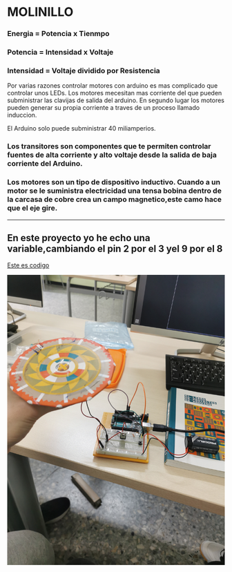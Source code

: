 # MOLINILLO

### Energia = Potencia x Tienmpo

### Potencia = Intensidad x Voltaje

### Intensidad = Voltaje dividido por Resistencia


Por varias razones controlar motores con arduino es mas complicado que controlar unos LEDs.
Los motores mecesitan mas corriente del que pueden subministrar las clavijas de salida del arduino.
En segundo lugar los motores pueden generar su propia corriente a traves de un proceso llamado induccion.

El Arduino solo puede subministrar 40 miliamperios.


### Los transitores son componentes que te permiten controlar fuentes de alta corriente y alto voltaje desde la salida de baja corriente del Arduino.

### Los motores son un tipo de dispositivo inductivo. Cuando a un motor se le suministra electricidad una tensa bobina dentro de la carcasa de cobre crea un campo magnetico,este camo hace que el eje gire.

---
En este proyecto yo he echo una variable,cambiando el pin 2 por el 3 yel 9 por el 8  
---
[Este es codigo](https://github.com/ANGEY33/Arduino/blob/main/molinillo.ino) 


![imajen](https://github.com/Tabrih/Arduino/blob/main/Archivos/IMG_20220119_101936.jpg)
